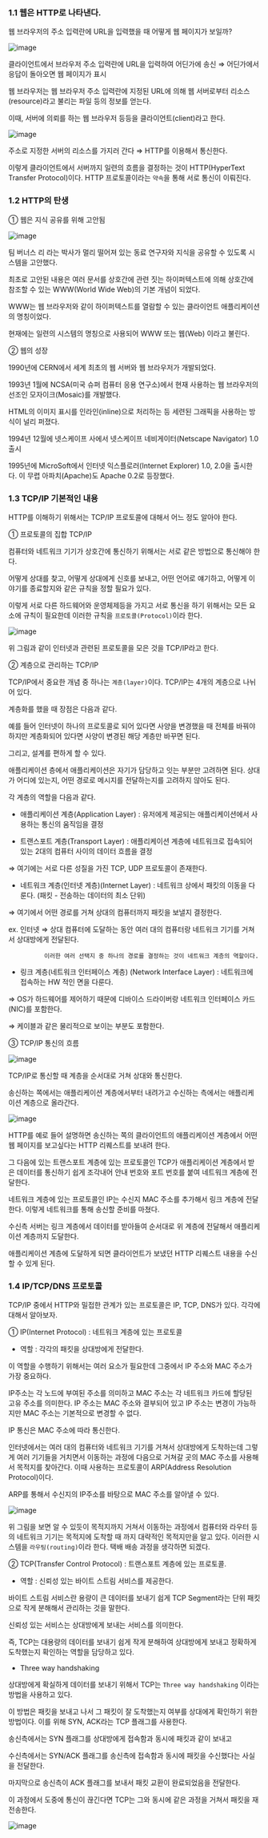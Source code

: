### 1.1 웹은 HTTP로 나타낸다.

웹 브라우저의 주소 입력란에 URL을 입력했을 때 어떻게 웹 페이지가 보일까? 

![image](https://user-images.githubusercontent.com/64796257/147430181-e6a1ad41-ba22-4dfc-aa2b-cce3c4ea5ff0.png)

클라이언트에서 브라우저 주소 입력란에 URL을 입력하여 어딘가에 송신 ⇒ 어딘가에서 응답이 돌아오면 웹 페이지가 표시

웹 브라우저는 웹 브라우저 주소 입력란에 지정된 URL에 의해 웹 서버로부터 리소스(resource)라고 불리는 파일 등의 정보를 얻는다. 

이때, 서버에 의뢰를 하는 웹 브라우저 등등을 클라이언트(client)라고 한다. 

![image](https://user-images.githubusercontent.com/64796257/147430315-590dcd44-b713-4e01-9293-c6e2bb6133bd.png)

주소로 지정한 서버의 리소스를 가지러 간다 ⇒ HTTP를 이용해서 통신한다. 

이렇게 클라이언트에서 서버까지 일련의 흐름을 결정하는 것이 HTTP(HyperText Transfer Protocol)이다. HTTP 프로토콜이라는 `약속`을 통해 서로 통신이 이뤄진다.

### 1.2 HTTP의 탄생

① 웹은 지식 공유를 위해 고안됨

![image](https://user-images.githubusercontent.com/64796257/147430458-7c777f0b-028e-4142-b5bc-172197a1f32a.png)

팀 버너스 리 라는 박사가 멀리 떨어져 있는 동료 연구자와 지식을 공유할 수 있도록 시스템을 고안했다. 

최초로 고안된 내용은 여러 문서를 상호간에 관련 짓는 하이퍼텍스트에 의해 상호간에 참조할 수 있는 WWW(World Wide Web)의 기본 개념이 되었다. 

WWW는 웹 브라우저와 같이 하이퍼텍스트를 열람할 수 있는 클라이언트 애플리케이션의 명칭이었다. 

현재에는 일련의 시스템의 명칭으로 사용되어 WWW 또는 웹(Web) 이라고 불린다.

② 웹의 성장

1990년에 CERN에서 세계 최초의 웹 서버와 웹 브라우저가 개발되었다. 

1993년 1월에 NCSA(미국 슈퍼 컴퓨터 응용 연구소)에서 현재 사용하는 웹 브라우저의 선조인 모자이크(Mosaic)를 개발했다. 

HTML의 이미지 표시를 인라인(inline)으로 처리하는 등 세련된 그래픽을 사용하는 방식이 널리 퍼졌다.

1994년 12월에 넷스케이프 사에서 넷스케이프 네비게이터(Netscape Navigator) 1.0 출시

1995년에 MicroSoft에서 인터넷 익스플로러(Internet Explorer) 1.0, 2.0을 출시한다. 이 무렵 아파치(Apache)도 Apache 0.2로 등장했다.

### 1.3 TCP/IP 기본적인 내용

HTTP를 이해하기 위해서는 TCP/IP 프로토콜에 대해서 어느 정도 알아야 한다. 

① 프로토콜의 집합 TCP/IP

컴퓨터와 네트워크 기기가 상호간에 통신하기 위해서는 서로 같은 방법으로 통신해야 한다. 

어떻게 상대를 찾고, 어떻게 상대에게 신호를 보내고, 어떤 언어로 얘기하고, 어떻게 이야기를 종료할지와 같은 규칙을 정할 필요가 있다.

이렇게 서로 다른 하드웨어와 운영체제등을 가지고 서로 통신을 하기 위해서는 모든 요소에 규칙이 필요한데 이러한 규칙을 `프로토콜(Protocol)`이라 한다. 

![image](https://user-images.githubusercontent.com/64796257/147431036-adc9a7a4-243c-4b1d-97f2-3a4bc139b697.png)

위 그림과 같이 인터넷과 관련된 프로토콜을 모은 것을 TCP/IP라고 한다. 

② 계층으로 관리하는 TCP/IP

TCP/IP에서 중요한 개념 중 하나는 `계층(layer)`이다. TCP/IP는 4개의 계층으로 나뉘어 있다. 

계층화를 했을 때 장점은 다음과 같다.

예를 들어 인터넷이 하나의 프로토콜로 되어 있다면 사양을 변경했을 때 전체를 바꿔야 하지만 계층화되어 있다면 사양이 변경된 해당 계층만 바꾸면 된다.

그리고, 설계를 편하게 할 수 있다. 

애플리케이션 층에서 애플리케이션은 자기가 담당하고 잇는 부분만 고려하면 된다. 상대가 어디에 있는지, 어떤 경로로 메시지를 전달하는지를 고려하지 않아도 된다. 

각 계층의 역할을 다음과 같다.

- 애플리케이션 계층(Application Layer) : 유저에게 제공되는 애플리케이션에서 사용하는 통신의 움직임을 결정

- 트랜스포트 계층(Transport Layer) : 애플리케이션 계층에 네트워크로 접속되어 있는 2대의 컴퓨터 사이의 데이터 흐름을 결정

⇒ 여기에는 서로 다른 성질을 가진 TCP, UDP 프로토콜이 존재한다.

- 네트워크 계층(인터넷 계층)(Internet Layer) : 네트워크 상에서 패킷의 이동을 다룬다. (패킷 - 전송하는 데이터의 최소 단위)

⇒ 여기에서 어떤 경로를 거쳐 상대의 컴퓨터까지 패킷을 보낼지 결정한다. 

ex. 인터넷 ⇒ 상대 컴퓨터에 도달하는 동안 여러 대의 컴퓨터랑 네트워크 기기를 거쳐서 상대방에게 전달된다. 

              이러한 여러 선택지 중 하나의 경로를 결정하는 것이 네트워크 계층의 역할이다. 

- 링크 계층(네트워크 인터페이스 계층) (Network Interface Layer) : 네트워크에 접속하는 HW 적인 면을 다룬다.

⇒ OS가 하드웨어를 제어하기 때문에 디바이스 드라이버랑 네트워크 인터페이스 카드(NIC)를 포함한다.

⇒ 케이블과 같은 물리적으로 보이는 부분도 포함한다. 

③ TCP/IP 통신의 흐름

![image](https://user-images.githubusercontent.com/64796257/147432116-622727f5-0faa-49e0-b8b5-656a8769172a.png)

TCP/IP로 통신할 때 계층을 순서대로 거쳐 상대와 통신한다. 

송신하는 쪽에서는 애플리케이션 계층에서부터 내려가고 수신하는 측에서는 애플리케이션 계층으로 올라간다.

![image](https://user-images.githubusercontent.com/64796257/147432326-87edae15-97b2-4665-84bf-362be0d2a9f9.png)

HTTP를 예로 들어 설명하면 송신하는 쪽의 클라이언트의 애플리케이션 계층에서 어떤 웹 페이지를 보고싶다는 HTTP 리퀘스트를 보내려 한다.

그 다음에 있는 트랜스포트 계층에 있는 프로토콜인 TCP가 애플리케이션 계층에서 받은 데이터를 통신하기 쉽게 조각내어 안내 번호와 포트 번호를 붙여 네트워크 계층에 전달한다.

네트워크 계층에 있는 프로토콜인 IP는 수신지 MAC 주소를 추가해서 링크 계층에 전달한다. 이렇게 네트워크를 통해 송신할 준비를 마쳤다.

수신측 서버는 링크 계층에서 데이터를 받아들여 순서대로 위 계층에 전달해서 애플리케이션 계층까지 도달한다. 

애플리케이션 계층에 도달하게 되면 클라이언트가 보냈던 HTTP 리퀘스트 내용을 수신할 수 있게 된다.

### 1.4 IP/TCP/DNS 프로토콜

TCP/IP 중에서 HTTP와 밀접한 관계가 있는 프로토콜은 IP, TCP, DNS가 있다. 각각에 대해서 알아보자.

① IP(Internet Protocol) : 네트워크 계층에 있는 프로토콜

- 역할 : 각각의 패킷을 상대방에게 전달한다. 

이 역할을 수행하기 위해서는 여러 요소가 필요한데 그중에서 IP 주소와 MAC 주소가 가장 중요하다.

IP주소는 각 노드에 부여된 주소를 의미하고 MAC 주소는 각 네트워크 카드에 할당된 고유 주소를 의미한다. IP 주소는 MAC 주소와 결부되어 있고 IP 주소는 변경이 가능하지만 MAC 주소는 기본적으로 변경할 수 없다.

IP 통신은 MAC 주소에 따라 통신한다. 

인터넷에서는 여러 대의 컴퓨터와 네트워크 기기를 거쳐서 상대방에게 도착하는데 그렇게 여러 기기들을 거치면서 이동하는 과정에 다음으로 거쳐갈 곳의 MAC 주소를 사용해서 목적지를 찾아간다. 이때 사용하는 프로토콜이 ARP(Address Resolution Protocol)이다.

ARP를 통해서 수신지의 IP주소를 바탕으로 MAC 주소를 알아낼 수 있다. 

![image](https://user-images.githubusercontent.com/64796257/147433061-28b47bcc-f91a-46c6-9236-a1ed094d3567.png)

위 그림을 보면 알 수 있듯이 목적지까지 거쳐서 이동하는 과정에서 컴퓨터와 라우터 등의 네트워크 기기는 목적지에 도착할 때 까지 대략적인 목적지만을 알고 있다. 이러한 시스템을 `라우팅(routing)`이라 한다. 택배 배송 과정을 생각하면 되겠다.

② TCP(Transfer Control Protocol) : 트랜스포트 계층에 있는 프로토콜. 

- 역할 : 신뢰성 있는 바이트 스트림 서비스를 제공한다. 

바이트 스트림 서비스란 용량이 큰 데이터를 보내기 쉽게 TCP Segment라는 단위 패킷으로 작게 분해해서 관리하는 것을 말한다.

신뢰성 있는 서비스는 상대방에게 보내는 서비스를 의미한다.

즉, TCP는 대용량의 데이터를 보내기 쉽게 작게 분해하여 상대방에게 보내고 정확하게 도착했는지 확인하는 역할을 담당하고 있다.

* Three way handshaking

상대방에게 확실하게 데이터를 보내기 위해서 TCP는 `Three way handshaking` 이라는 방법을 사용하고 있다.

이 방법은 패킷을 보내고 나서 그 패킷이 잘 도착했는지 여부를 상대에게 확인하기 위한 방법이다. 이를 위해 SYN, ACK라는 TCP 플래그를 사용한다.

송신측에서는 SYN 플래그를 상대방에게 접속함과 동시에 패킷과 같이 보내고 

수신측에서는 SYN/ACK 플래그를 송신측에 접속함과 동시에 패킷을 수신했다는 사실을 전달한다. 

마지막으로 송신측이 ACK 플래그를 보내서 패킷 교환이 완료되었음을 전달한다.

이 과정에서 도중에 통신이 끊긴다면 TCP는 그와 동시에 같은 과정을 거쳐서 패킷을 재전송한다.

![image](https://user-images.githubusercontent.com/64796257/147433762-41029cf0-bc2a-4bb2-95c8-abcc37c31895.png)





















